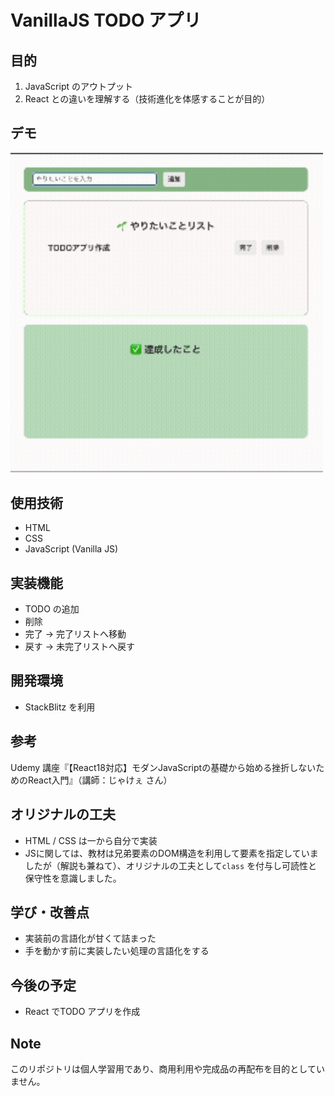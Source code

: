 # VanillaJS TODO アプリ

## 目的
1. JavaScript のアウトプット
2. React との違いを理解する（技術進化を体感することが目的）

## デモ
<img src="./todo-app-js.gif" width="500">

## 使用技術
- HTML
- CSS
- JavaScript (Vanilla JS)

## 実装機能
- TODO の追加
- 削除
- 完了 → 完了リストへ移動
- 戻す → 未完了リストへ戻す

## 開発環境
- StackBlitz を利用

## 参考
Udemy 講座『【React18対応】モダンJavaScriptの基礎から始める挫折しないためのReact入門』（講師：じゃけぇ さん）

## オリジナルの工夫
- HTML / CSS は一から自分で実装
- JSに関しては、教材は兄弟要素のDOM構造を利用して要素を指定していましたが（解説も兼ねて）、オリジナルの工夫として`class` を付与し可読性と保守性を意識しました。

## 学び・改善点
- 実装前の言語化が甘くて詰まった
- 手を動かす前に実装したい処理の言語化をする

## 今後の予定
- React でTODO アプリを作成

## Note
このリポジトリは個人学習用であり、商用利用や完成品の再配布を目的としていません。